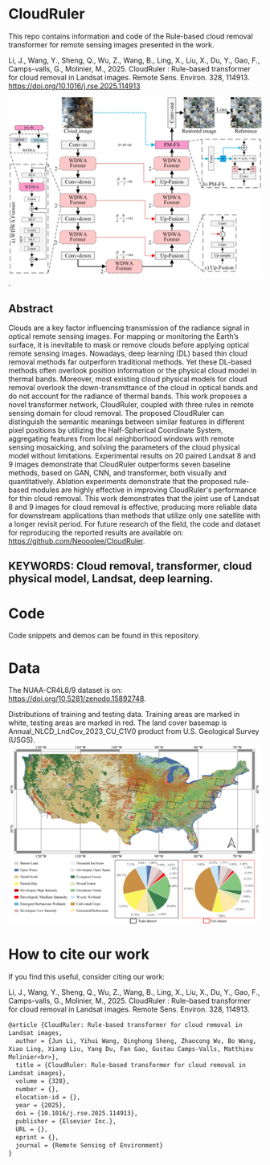 # CloudRuler

This repo contains information and code of the Rule-based cloud removal transformer for remote sensing images presented in the work.

Li, J., Wang, Y., Sheng, Q., Wu, Z., Wang, B., Ling, X., Liu, X., Du, Y., Gao, F., Camps-valls, G., Molinier, M., 2025. CloudRuler : Rule-based transformer for cloud removal in Landsat images. Remote Sens. Environ. 328, 114913. https://doi.org/10.1016/j.rse.2025.114913

![CloudRuler.jpg](https://github.com/Neooolee/CloudRuler/blob/main/Model.jpg).

## Abstract
Clouds are a key factor influencing transmission of the radiance signal in optical remote sensing images. For mapping or monitoring the Earth’s surface, it is inevitable to mask or remove clouds before applying optical remote sensing images. Nowadays, deep learning (DL) based thin cloud removal methods far outperform traditional methods. Yet these DL-based methods often overlook position information or the physical cloud model in thermal bands. Moreover, most existing cloud physical models for cloud removal overlook the down-transmittance of the cloud in optical bands and do not account for the radiance of thermal bands. This work proposes a novel transformer network, CloudRuler, coupled with three rules in remote sensing domain for cloud removal. The proposed CloudRuler can distinguish the semantic meanings between similar features in different pixel positions by utilizing the Half-Spherical Coordinate System, aggregating features from local neighborhood windows with remote sensing mosaicking, and solving the parameters of the cloud physical model without limitations. Experimental results on 20 paired Landsat 8 and 9 images demonstrate that CloudRuler outperforms seven baseline methods, based on GAN, CNN, and transformer, both visually and quantitatively. Ablation experiments demonstrate that the proposed rule-based modules are highly effective in improving CloudRuler's performance for thin cloud removal. This work demonstrates that the joint use of Landsat 8 and 9 images for cloud removal is effective, producing more reliable data for downstream applications than methods that utilize only one satellite with a longer revisit period. For future research of the field, the code and dataset for reproducing the reported results are available on: https://github.com/Neooolee/CloudRuler.

## KEYWORDS: Cloud removal, transformer, cloud physical model, Landsat, deep learning.

# Code

Code snippets and demos can be found in this repository. 

# Data
The NUAA-CR4L8/9 dataset is on: https://doi.org/10.5281/zenodo.15892748.

Distributions of training and testing data. Training areas are marked in white, testing areas are marked in red. The land cover basemap is Annual_NLCD_LndCov_2023_CU_C1V0 product from U.S. Geological Survey (USGS). 
![NUAA-CR4L8/9.jpg](https://github.com/Neooolee/CloudRuler/blob/main/Data.jpg) 


# How to cite our work
If you find this useful, consider citing our work:

Li, J., Wang, Y., Sheng, Q., Wu, Z., Wang, B., Ling, X., Liu, X., Du, Y., Gao, F., Camps-valls, G., Molinier, M., 2025. CloudRuler : Rule-based transformer for cloud removal in Landsat images. Remote Sens. Environ. 328, 114913.

```
@article {CloudRuler: Rule-based transformer for cloud removal in Landsat images,
  author = {Jun Li, Yihui Wang, Qinghong Sheng, Zhaocong Wu, Bo Wang, Xiao Ling, Xiang Liu, Yang Du, Fan Gao, Gustau Camps-Valls, Matthieu Molinier<br>},
  title = {CloudRuler: Rule-based transformer for cloud removal in Landsat images},
  volume = {328},
  number = {},
  elocation-id = {},
  year = {2025},
  doi = {10.1016/j.rse.2025.114913},
  publisher = {Elsevier Inc.},
  URL = {},
  eprint = {},
  journal = {Remote Sensing of Environment}
}
```
